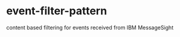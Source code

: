 event-filter-pattern
====================

content based filtering for events received from IBM MessageSight
